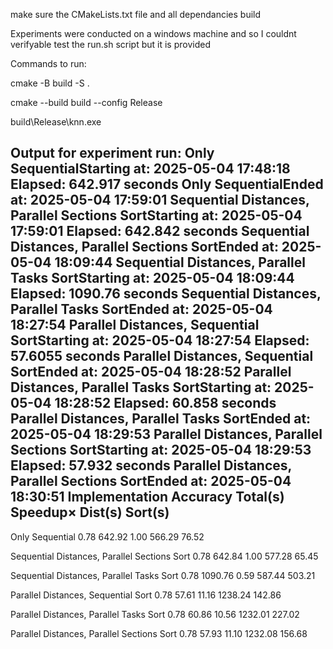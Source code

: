 make sure the CMakeLists.txt file and all dependancies build 

Experiments were conducted on a windows machine and so I couldnt verifyable test the run.sh script but it is provided


Commands to run:

cmake -B build -S .

cmake --build build --config Release

build\Release\knn.exe









































Output for experiment run:
Only SequentialStarting at: 2025-05-04 17:48:18
Elapsed: 642.917 seconds
Only SequentialEnded at: 2025-05-04 17:59:01
Sequential Distances, Parallel Sections SortStarting at: 2025-05-04 17:59:01
Elapsed: 642.842 seconds
Sequential Distances, Parallel Sections SortEnded at: 2025-05-04 18:09:44
Sequential Distances, Parallel Tasks SortStarting at: 2025-05-04 18:09:44
Elapsed: 1090.76 seconds
Sequential Distances, Parallel Tasks SortEnded at: 2025-05-04 18:27:54
Parallel Distances, Sequential SortStarting at: 2025-05-04 18:27:54
Elapsed: 57.6055 seconds
Parallel Distances, Sequential SortEnded at: 2025-05-04 18:28:52
Parallel Distances, Parallel Tasks SortStarting at: 2025-05-04 18:28:52
Elapsed: 60.858 seconds
Parallel Distances, Parallel Tasks SortEnded at: 2025-05-04 18:29:53
Parallel Distances, Parallel Sections SortStarting at: 2025-05-04 18:29:53
Elapsed: 57.932 seconds
Parallel Distances, Parallel Sections SortEnded at: 2025-05-04 18:30:51
Implementation                                                  Accuracy    Total(s)   Speedup×     Dist(s)     Sort(s)
------------------------------------------------------------------------------------------------------------------------

Only Sequential                                                     0.78      642.92        1.00      566.29       76.52

Sequential Distances, Parallel Sections Sort                        0.78      642.84        1.00      577.28       65.45

Sequential Distances, Parallel Tasks Sort                           0.78     1090.76        0.59      587.44      503.21

Parallel Distances, Sequential Sort                                 0.78       57.61       11.16     1238.24      142.86

Parallel Distances, Parallel Tasks Sort                             0.78       60.86       10.56     1232.01      227.02

Parallel Distances, Parallel Sections Sort                          0.78       57.93       11.10     1232.08      156.68